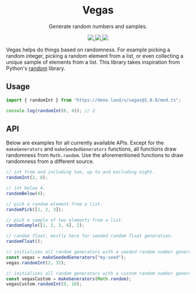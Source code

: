<p align="center">
<!-- <img src="https://raw.githubusercontent.com/cryptogohan/vegas/master/media/vegas-logo.svg" width="200"> -->

<h1 align="center">Vegas</h1>
<p align="center">Generate random numbers and samples.</p>
</p>
<p align="center">
  <a href="https://github.com/cryptogohan/vegas/actions?query=workflow%3Atests">
    <img src="https://github.com/cryptogohan/vegas/workflows/tests/badge.svg">
  </a>
  <a href="https://github.com/cryptogohan/vegas/releases">
    <img src="https://img.shields.io/github/v/tag/cryptogohan/vegas?label=version">
  </a>
  <a href="https://doc.deno.land/https/deno.land/x/vegas@1.0.0/mod.ts">
    <img src="https://img.shields.io/badge/%E2%80%8E-docs-blue.svg?logo=deno">
  </a>
</p>

Vegas helps do things based on randomness. For example picking a random integer,
picking a random element from a list, or even collecting a unique sample of
elements from a list. This library takes inspiration from Python's
[random](https://docs.python.org/3/library/random.html) library.

## Usage

```ts
import { randomInt } from "https://deno.land/x/vegas@1.0.0/mod.ts";

console.log(randomInt(0, 4)); // 2
```

## API

Below are examples for all currently available APIs. Except for the
`makeGenerators` and `makeSeededGenerators` functions, all functions draw
randomness from `Math.random`. Use the aforementioned functions to draw
randomness from a different source.

```ts
// int from and including two, up to and excluding eight.
randomInt(2, 8);

// int below 4.
randomBelow(4);

// pick a random element from a list.
randomPick([1, 2, 3]);

// pick a sample of two elements from a list.
randomSample([1, 2, 3, 4], 2);

// random float, mostly here for seeded random float generation.
randomFloat();

// initializes all random generators with a seeded random number generator.
const vegas = makeSeededGenerators("my-seed");
vegas.randomInt(2, 32);

// initializes all random generators with a custom random number generator.
const vegasCustom = makeGenerators(Math.random);
vegasCustom.randomInt(0, 10);
```
